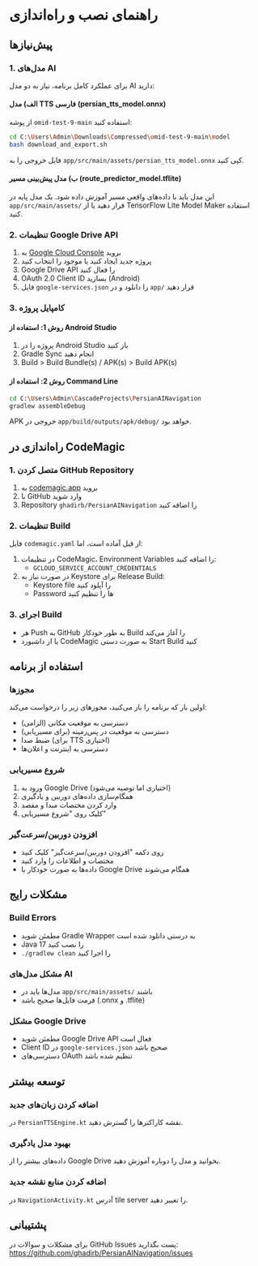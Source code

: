 # راهنمای نصب و راه‌اندازی

## پیش‌نیازها

### 1. مدل‌های AI
برای عملکرد کامل برنامه، نیاز به دو مدل AI دارید:

#### الف) مدل TTS فارسی (persian_tts_model.onnx)
از پوشه `omid-test-9-main` استفاده کنید:
```bash
cd C:\Users\Admin\Downloads\Compressed\omid-test-9-main\model
bash download_and_export.sh
```
فایل خروجی را به `app/src/main/assets/persian_tts_model.onnx` کپی کنید.

#### ب) مدل پیش‌بینی مسیر (route_predictor_model.tflite)
این مدل باید با داده‌های واقعی مسیر آموزش داده شود. 
یک مدل پایه در `app/src/main/assets/` قرار دهید یا از TensorFlow Lite Model Maker استفاده کنید.

### 2. تنظیمات Google Drive API
1. به [Google Cloud Console](https://console.cloud.google.com/) بروید
2. پروژه جدید ایجاد کنید یا موجود را انتخاب کنید
3. Google Drive API را فعال کنید
4. OAuth 2.0 Client ID بسازید (Android)
5. فایل `google-services.json` را دانلود و در `app/` قرار دهید

### 3. کامپایل پروژه

#### روش 1: استفاده از Android Studio
1. پروژه را در Android Studio باز کنید
2. Gradle Sync انجام دهید
3. Build > Build Bundle(s) / APK(s) > Build APK(s)

#### روش 2: استفاده از Command Line
```bash
cd C:\Users\Admin\CascadeProjects\PersianAINavigation
gradlew assembleDebug
```

APK خروجی در `app/build/outputs/apk/debug/` خواهد بود.

## راه‌اندازی در CodeMagic

### 1. متصل کردن GitHub Repository
1. به [codemagic.app](https://codemagic.app/) بروید
2. با GitHub وارد شوید
3. Repository `ghadirb/PersianAINavigation` را اضافه کنید

### 2. تنظیمات Build
فایل `codemagic.yaml` از قبل آماده است، اما:
1. در تنظیمات CodeMagic، Environment Variables را اضافه کنید:
   - `GCLOUD_SERVICE_ACCOUNT_CREDENTIALS`
2. در صورت نیاز به Keystore برای Release Build:
   - Keystore file را آپلود کنید
   - Password ها را تنظیم کنید

### 3. اجرای Build
- هر Push به GitHub به طور خودکار Build را آغاز می‌کند
- یا از داشبورد CodeMagic به صورت دستی Start Build کنید

## استفاده از برنامه

### مجوزها
اولین بار که برنامه را باز می‌کنید، مجوزهای زیر را درخواست می‌کند:
- دسترسی به موقعیت مکانی (الزامی)
- دسترسی به موقعیت در پس‌زمینه (برای مسیریابی)
- ضبط صدا (برای TTS اختیاری)
- دسترسی به اینترنت و اعلان‌ها

### شروع مسیریابی
1. ورود به Google Drive (اختیاری اما توصیه می‌شود)
2. همگام‌سازی داده‌های دوربین و یادگیری
3. وارد کردن مختصات مبدا و مقصد
4. کلیک روی "شروع مسیریابی"

### افزودن دوربین/سرعت‌گیر
- روی دکمه "افزودن دوربین/سرعت‌گیر" کلیک کنید
- مختصات و اطلاعات را وارد کنید
- داده‌ها به صورت خودکار با Google Drive همگام می‌شوند

## مشکلات رایج

### Build Errors
- مطمئن شوید Gradle Wrapper به درستی دانلود شده است
- Java 17 را نصب کنید
- `./gradlew clean` را اجرا کنید

### مشکل مدل‌های AI
- مدل‌ها باید در `app/src/main/assets/` باشند
- فرمت فایل‌ها صحیح باشد (.onnx و .tflite)

### مشکل Google Drive
- مطمئن شوید Google Drive API فعال است
- Client ID در `google-services.json` صحیح باشد
- دسترسی‌های OAuth تنظیم شده باشد

## توسعه بیشتر

### اضافه کردن زبان‌های جدید
در `PersianTTSEngine.kt` نقشه کاراکترها را گسترش دهید.

### بهبود مدل یادگیری
داده‌های بیشتر را از Google Drive بخوانید و مدل را دوباره آموزش دهید.

### اضافه کردن منابع نقشه جدید
در `NavigationActivity.kt` آدرس tile server را تغییر دهید.

## پشتیبانی
برای مشکلات و سوالات در GitHub Issues پست بگذارید:
https://github.com/ghadirb/PersianAINavigation/issues
